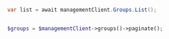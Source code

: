 ```python

```

```csharp
var list = await managementClient.Groups.List();
```

```java

```

```php
$groups = $managementClient->groups()->paginate();
```
